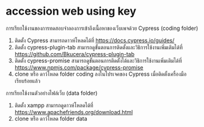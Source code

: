 # accession web using key

การเรียกใช้งานของการทดสอบจำลองการเข้าถึงเนื้อหาของเว็บเพจด้วย Cypress (coding folder)
1. ติดตั้ง Cypress
    สามารถดาวห์โหลดได้ที่ https://docs.cypress.io/guides/
2. ติดตั้ง cypress-plugin-tab
    สามารถดูขั้นตอนการติดตั้งและวิธิการใช้งานเพิ่มเติมได้ที่ https://github.com/Bkucera/cypress-plugin-tab
3. ติดตั้ง cypress-promise
   สามารถดูขั้นตอนการติดตั้งได้และวิธิการใช้งานเพิ่มเติมได้ที่ https://www.npmjs.com/package/cypress-promise
4. clone หรือ ดาว์โหลด folder coding ลงในโปรเจคของ Cypress เมื่อติดตั้งเครื่องมือเรียบร้อยแล้ว

การเรียกใช้งานตัวอย่างไฟล์เว็บ (data folder)
1. ติดตั้ง xampp
    สามารถดูดาวห์โหลดได้ที่ https://www.apachefriends.org/download.html
2. clone หรือ ดาว์โหลด folder data 

